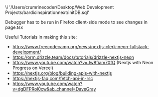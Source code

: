 \i '/Users/crumrinecoder/Desktop/Web Development Projects/bardicinspirationnext/initDB.sql'

Debugger has to be run in Firefox client-side mode to see changes in page.tsx

Useful Tutorials in making this site:
* https://www.freecodecamp.org/news/nextjs-clerk-neon-fullstack-development/
* https://orm.drizzle.team/docs/tutorials/drizzle-nextjs-neon
* https://www.youtube.com/watch?v=Jw8fiam70fQ (Nextjs with Neon Progress on Vercel)
* https://nextjs.org/blog/building-apis-with-nextjs
* https://nextjs-faq.com/fetch-api-in-rsc
* https://www.youtube.com/watch?v=dgDFPRol0cw&ab_channel=DaveGray

